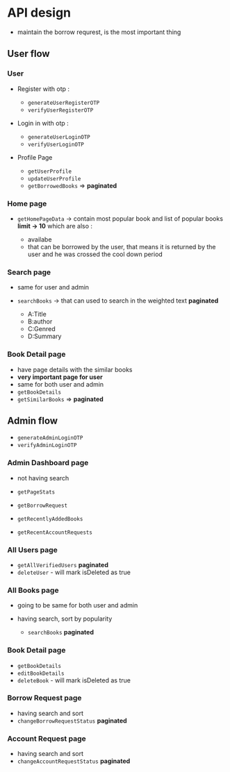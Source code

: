 # API design

- maintain the borrow requrest, is the most important thing

## User flow

### User

- Register with otp :

  - `generateUserRegisterOTP`
  - `verifyUserRegisterOTP`

- Login in with otp :

  - `generateUserLoginOTP`
  - `verifyUserLoginOTP`

- Profile Page

  - `getUserProfile`
  - `updateUserProfile`
  - `getBorrowedBooks` => **paginated**

### Home page

- `getHomePageData` -> contain most popular book and list of popular books **limit -> 10** which are also :

  - availabe
  - that can be borrowed by the user, that means it is returned by the user and he was crossed the cool down period

### Search page

- same for user and admin
- `searchBooks` -> that can used to search in the weighted text **paginated**

  - A:Title
  - B:author
  - C:Genred
  - D:Summary

### Book Detail page

- have page details with the similar books
- **very important page for user**
- same for both user and admin
- `getBookDetails`
- `getSimilarBooks` => **paginated**

## Admin flow

- `generateAdminLoginOTP`
- `verifyAdminLoginOTP`

### Admin Dashboard page

- not having search

- `getPageStats`
- `getBorrowRequest`
- `getRecentlyAddedBooks`
- `getRecentAccountRequests`

### All Users page

- `getAllVerifiedUsers` **paginated**
- `deleteUser` - will mark isDeleted as true

### All Books page

- going to be same for both user and admin
- having search, sort by popularity

  - `searchBooks` **paginated**

### Book Detail page

- `getBookDetails`
- `editBookDetails`
- `deleteBook` - will mark isDeleted as true

### Borrow Request page

- having search and sort
- `changeBorrowRequestStatus` **paginated**

### Account Request page

- having search and sort
- `changeAccountRequestStatus` **paginated**
